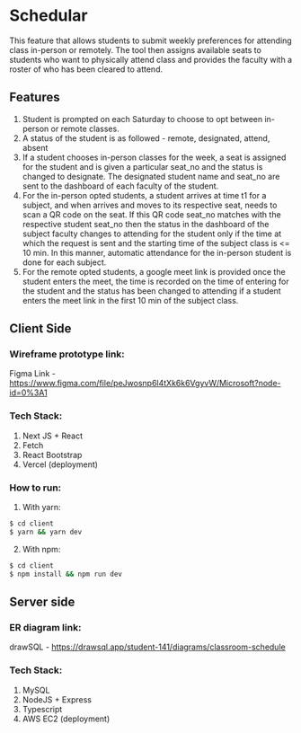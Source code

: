 # Schedular 

This feature that allows students to submit weekly preferences for attending class in-person or remotely. The tool then assigns available seats to students who want to physically attend class and provides the faculty with a roster of who has been cleared to attend.

## Features 

1. Student is prompted on each Saturday to choose to opt between in-person or remote classes.  
2. A status of the student is as followed - remote, designated, attend, absent
3. If a student chooses in-person classes for the week, a seat is assigned for the student and is given a particular seat_no and the status is changed to designate. The designated student name and seat_no are sent to the dashboard of each faculty of the student. 
4. For the in-person opted students,  a student arrives at time t1 for a subject, and when arrives and moves to its respective seat, needs to scan a QR code on the seat. If this QR code seat_no matches with the respective student seat_no then the status in the dashboard of the subject faculty changes to attending for the student only if the time at which the request is sent and the starting time of the subject class is <= 10 min. In this manner, automatic attendance for the in-person student is done for each subject. 
5. For the remote opted students, a google meet link is provided once the student enters the meet, the time is recorded on the time of entering for the student and the status has been changed to attending if a student enters the meet link in the first 10 min of the subject class. 

## Client Side

### Wireframe prototype link: 
Figma Link - https://www.figma.com/file/peJwosnp6l4tXk6k6VgyvW/Microsoft?node-id=0%3A1

### Tech Stack:
1. Next JS + React
2. Fetch 
3. React Bootstrap 
4. Vercel (deployment)

### How to run: 
1. With yarn: 
```bash
$ cd client
$ yarn && yarn dev
```

2. With npm: 
```bash
$ cd client
$ npm install && npm run dev
```

## Server side

### ER diagram link:
drawSQL - https://drawsql.app/student-141/diagrams/classroom-schedule

### Tech Stack: 
1. MySQL 
2. NodeJS + Express
3. Typescript
4. AWS EC2 (deployment)
